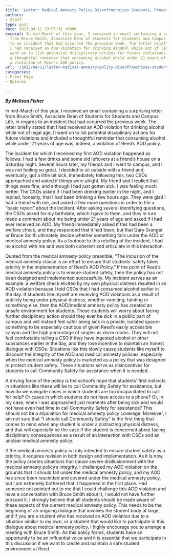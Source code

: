 ```yaml
---
title: 'Letter: Medical Amnesty Policy Disenfranchises Students, Promotes Unsafe Environment'
authors:
- Staff
type: post
date: 2013-04-11 19:55:31 +0000
excerpt: In mid-March of this year, I received an email containing a surprising letter
  from Bruce Smith, Associate Dean of Students for Students and Campus Life, in regards
  to an incident that had occurred the previous week. The letter briefly stated that
  I had received an AOD violation for drinking alcohol while not of legal age. It
  went on to list potential disciplinary actions for future violations and included
  a thoughtful reminder that consuming alcohol while under 21 years of age was, indeed,
  a violation of Reed's AOD policy.
url: "/2013/04/11/letter-medical-amnesty-policy-disenfranchises-students-promotes-unsafe-environment/"
categories:
- Front Page
- Opinion

---
```

<div>
  <p>
    <b><i>By Melissa Fisher</i></b>
  </p>
</div>

In mid-March of this year, I received an email containing a surprising letter from Bruce Smith, Associate Dean of Students for Students and Campus Life, in regards to an incident that had occurred the previous week. The letter briefly stated that I had received an AOD violation for drinking alcohol while not of legal age. It went on to list potential disciplinary actions for future violations and included a thoughtful reminder that consuming alcohol while under 21 years of age was, indeed, a violation of Reed&#8217;s AOD policy.

The incident for which I received my first AOD violation happened as follows: I had a few drinks and some old leftovers at a friend&#8217;s house on a Saturday night. Several hours later, my friends and I went to campus, and I was not feeling so great. I decided to sit outside with a friend and, eventually, got a little bit sick. Immediately following this, two CSOs approached and asked if things were alright. My friend and I replied that things were fine, and although I had just gotten sick, I was feeling much better. The CSOs asked if I had been drinking earlier in the night, and I replied, honestly, that I had been drinking a few hours ago. They were glad I had a friend with me, and asked a few more questions in order to file a &#8220;basic report&#8221; about the incident. After asking several identifying questions, the CSOs asked for my birthdate, which I gave to them, and they in turn made a comment about me being under 21 years of age and asked if I had ever received an AOD. My friend immediately asked if this had been a welfare check, and they responded that it had been, but that Gary Granger or Bruce Smith ultimately decide whether something falls under the AOD or medical amnesty policy. As a footnote to this retelling of the incident, I had no alcohol with me and was both coherent and articulate in this interaction.

Quoted from the medical amnesty policy preamble, &#8220;The inclusion of the medical amnesty clause is an effort to ensure that students’ safety takes priority in the implementation of Reed’s AOD Policy.&#8221; If the point of Reed&#8217;s medical amnesty policy is to ensure student safety, then the policy has not been designed and implemented successfully. My incident serves as an example: a welfare check elicited by my own physical distress resulted in an AOD violation because I told CSOs that I had consumed alcohol earlier in the day. If students like myself are receiving AOD violations as a result of publicly being under physical distress, whether vomiting, fainting or something else, then the AOD/medical amnesty policy has created an unsafe environment for students. Those students will worry about facing further disciplinary action should they ever be sick in a public part of campus and will instead feel safer being sick in a private, isolated space–something to be especially cautious of given Reed&#8217;s easily accessible canyon and the high percentage of singles as dorm rooms. They will not feel comfortable telling a CSO if they have ingested alcohol or other substances earlier in the day, and they lose incentive to maintain an honest dialogue with CSOs. Situations like this slowly cause students like myself to discount the integrity of the AOD and medical amnesty policies, especially when the medical amnesty policy is marketed as a policy that was designed to protect student safety. These situations serve as disincentives for students to call Community Safety for assistance when it is needed.

A driving force of the policy is the school&#8217;s hope that students&#8217; first instincts in situations like these will be to call Community Safety for assistance, but how do we navigate cases in which students are too incapacitated to call for help? Or cases in which students do not have access to a phone? Or, in my case, when I was approached just moments after being sick and would not have even had time to call Community Safety for assistance? This should not be a stipulation for medical amnesty policy coverage. Moreover, I am not sure that &#8220;I should call Community Safety&#8221; is the first thing that comes to mind when any student is under a distracting physical distress, and that will especially be the case if the student is concerned about facing disciplinary consequences as a result of an interaction with CSOs and an unclear medical amnesty policy.

If the medical amnesty policy is truly intended to ensure student safety as a priority, it requires revision in both design and implementation. As it is now, the policy creates situations that cause severe disillusionment with the medical amnesty policy&#8217;s integrity. I challenged my AOD violation on the grounds that it should fall under the medical amnesty policy, and my AOD has since been rescinded and covered under the medical amnesty policy, but I am extremely bothered that it happened in the first place. Had someone not pointed out to me that I could challenge this AOD violation and have a conversation with Bruce Smith about it, I would not have further pursued it. I strongly believe that all students should be made aware of these aspects of the current medical amnesty policy. This needs to be the beginning of an ongoing dialogue that involves the student body at large, and if you are a student who has received an AOD violation due to a situation similar to my own, or a student that would like to participate in this dialogue about medical amnesty policy, I highly encourage you to arrange a meeting with Bruce Smith. As this policy forms, students have an opportunity to be an influential voice and it is essential that we participate in this discussion if we want to create and maintain a safe student environment at Reed.